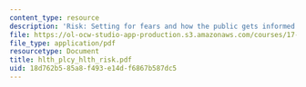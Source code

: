 ```yaml
---
content_type: resource
description: 'Risk: Setting for fears and how the public gets informed about it.'
file: https://ol-ocw-studio-app-production.s3.amazonaws.com/courses/17-315-comparative-health-policy-fall-2004/18d762b585a8f493e14df6867b587dc5_hlth_plcy_hlth_risk.pdf
file_type: application/pdf
resourcetype: Document
title: hlth_plcy_hlth_risk.pdf
uid: 18d762b5-85a8-f493-e14d-f6867b587dc5
---
```


